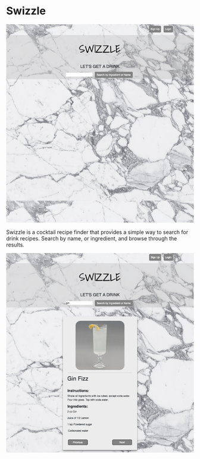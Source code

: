 # Swizzle

![Swizzle app homepage](flask_app/static/imgs/SwizzleHome.png)

Swizzle is a cocktail recipe finder that provides a simple way to search for drink recipes. Search by name, or ingredient, and browse through the results. 


![Swizzle app homepage](flask_app/static/imgs/SwizzleSearch.png)
